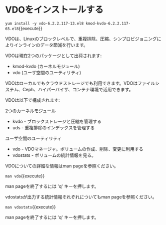 # VDOをインストールする

`yum install -y vdo-6.2.2.117-13.el8 kmod-kvdo-6.2.2.117-65.el8`{{execute}}

VDOは、Linuxのブロックレベルで、重複排除、圧縮、シンプロビジョニングによりインラインのデータ節減を行います。

VDOは現在2つのパッケージとして出荷されます:
* kmod-kvdo (カーネルモジュール)
* vdo (ユーザ空間のユーティリティ)

VDOはローカルでもクラウドストレージでも利用できます。VDOはファイルシステム、Ceph、ハイパーバイザ、コンテナ環境で活用できます。

VDOは以下で構成されます:

2つのカーネルモジュール
* kvdo     - ブロックストレージと圧縮を管理する
* uds      - 重複排除のインデックスを管理する

ユーザ空間のユーティリティ
* vdo      - VDOマネージャ。ボリュームの作成、削除、変更に利用する
* vdostats - ボリュームの統計情報を見る。

VDOについての詳細な情報はman pageを参照ください。

`man vdo`{{execute}}

man pageを終了するには 'q' キーを押します。

vdostatsが出力する統計情報それぞれについてもman pageを参照ください。

`man vdostats`{{execute}}

man pageを終了するには 'q' キーを押します。


